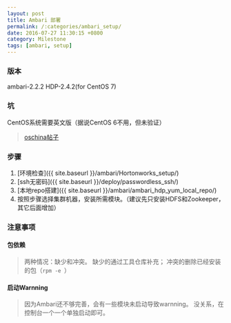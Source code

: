 ```yaml
---
layout: post
title: Ambari 部署
permalink: /:categories/ambari_setup/
date: 2016-07-27 11:30:15 +0800
category: Milestone
tags: [ambari, setup]
---
```


### 版本

ambari-2.2.2
HDP-2.4.2(for CentOS 7)

### 坑

CentOS系统需要英文版（据说CentOS 6不用，但未验证）

> [oschina帖子](http://www.oschina.net/question/2684511_2159089?fromerr=LweXJhlz)

### 步骤

1. [环境检查]({{ site.baseurl }}/ambari/Hortonworks_setup/)
2. [ssh无密码]({{ site.baseurl }}/deploy/passwordless_ssh/)
3. [本地repo搭建]({{ site.baseurl }}/ambari/ambari_hdp_yum_local_repo/)
4. 按照步骤选择集群机器，安装所需模块。（建议先只安装HDFS和Zookeeper，其它后面增加）

### 注意事项

#### 包依赖

> 两种情况：缺少和冲突。
> 缺少的通过工具仓库补充；
> 冲突的删除已经安装的包（`rpm -e `）

#### 启动Warnning

> 因为Ambari还不够完善，会有一些模块未启动导致warnning。
> 没关系，在控制台一个一个单独启动即可。
